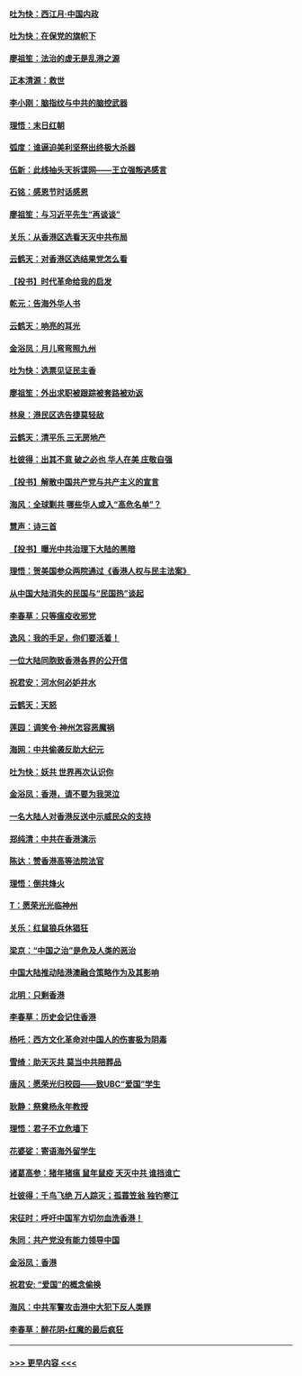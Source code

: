 #### [吐为快：西江月·中国内政](../pages/nsc993/n11692071.md?t=12011301) 
#### [吐为快：在保党的旗帜下](../pages/nsc993/n11691188.md?t=12011301) 
#### [廖祖笙：法治的虚无是乱港之源](../pages/nsc993/n11690605.md?t=12011301) 
#### [正本清源：救世](../pages/nsc993/n11689134.md?t=12011301) 
#### [李小刚：脑指纹与中共的脑控武器](../pages/nsc993/n11688900.md?t=12011301) 
#### [理悟：末日红朝](../pages/nsc993/n11688829.md?t=12011301) 
#### [弧度：谁逼迫美利坚祭出终极大杀器](../pages/nsc993/n11688735.md?t=12011301) 
#### [伍新：此线抽头天拆谍网——王立强叛逃感言](../pages/nsc993/n11687981.md?t=12011301) 
#### [石铭：感恩节时话感恩](../pages/nsc993/n11687568.md?t=12011301) 
#### [廖祖笙：与习近平先生“再谈谈”](../pages/nsc993/n11687005.md?t=12011301) 
#### [关乐：从香港区选看天灭中共布局](../pages/nsc993/n11686647.md?t=12011301) 
#### [云鹤天：对香港区选结果党怎么看](../pages/nsc993/n11686216.md?t=12011301) 
#### [【投书】时代革命给我的启发](../pages/nsc993/n11684287.md?t=12011301) 
#### [乾元：告海外华人书](../pages/nsc993/n11684044.md?t=12011301) 
#### [云鹤天：响亮的耳光](../pages/nsc993/n11684254.md?t=12011301) 
#### [金浴凤：月儿弯弯照九州](../pages/nsc993/n11684231.md?t=12011301) 
#### [吐为快：选票见证民主香](../pages/nsc993/n11684206.md?t=12011301) 
#### [廖祖笙：外出求职被跟踪被套路被劝返](../pages/nsc993/n11683874.md?t=12011301) 
#### [林泉：港民区选告捷莫轻敌](../pages/nsc993/n11683930.md?t=12011301) 
#### [云鹤天：清平乐 三无房地产](../pages/nsc993/n11681521.md?t=12011301) 
#### [杜彼得：出其不意 破之必也 华人在美 庄敬自强](../pages/nsc993/n11679554.md?t=12011301) 
#### [【投书】解散中国共产党与共产主义的宣言](../pages/nsc993/n11679177.md?t=12011301) 
#### [海风：全球剿共 哪些华人或入“高危名单”？](../pages/nsc993/n11678617.md?t=12011301) 
#### [慧声：诗三首](../pages/nsc993/n11678848.md?t=12011301) 
#### [【投书】曝光中共治理下大陆的黑暗](../pages/nsc993/n11678674.md?t=12011301) 
#### [理悟：贺美国参众两院通过《香港人权与民主法案》](../pages/nsc993/n11678104.md?t=12011301) 
#### [从中国大陆消失的民国与“民国热”谈起](../pages/nsc993/n11678075.md?t=12011301) 
#### [李春草：只等瘟疫收邪党](../pages/nsc993/n11677308.md?t=12011301) 
#### [逸风：我的手足，你们要活着！](../pages/nsc993/n11676352.md?t=12011301) 
#### [一位大陆同胞致香港各界的公开信](../pages/nsc993/n11675761.md?t=12011301) 
#### [祝君安：河水何必妒井水](../pages/nsc993/n11675746.md?t=12011301) 
#### [云鹤天：天怒](../pages/nsc993/n11675718.md?t=12011301) 
#### [莲园：调笑令‧神州怎容恶魔祸](../pages/nsc993/n11675648.md?t=12011301) 
#### [海网：中共偷袭反助大纪元](../pages/nsc993/n11673515.md?t=12011301) 
#### [吐为快：妖共 世界再次认识你](../pages/nsc993/n11673506.md?t=12011301) 
#### [金浴凤：香港，请不要为我哭泣](../pages/nsc993/n11673248.md?t=12011301) 
#### [一名大陆人对香港反送中示威民众的支持](../pages/nsc993/n11672615.md?t=12011301) 
#### [郑纯清：中共在香港演示](../pages/nsc993/n11670539.md?t=12011301) 
#### [陈达：赞香港高等法院法官](../pages/nsc993/n11669542.md?t=12011301) 
#### [理悟：倒共烽火](../pages/nsc993/n11668844.md?t=12011301) 
#### [T：愿荣光光临神州](../pages/nsc993/n11668421.md?t=12011301) 
#### [关乐：红鼠狼兵休猖狂](../pages/nsc993/n11668378.md?t=12011301) 
#### [梁京：“中国之治”是危及人类的恶治](../pages/nsc993/n11668328.md?t=12011301) 
#### [中国大陆推动陆港澳融合策略作为及其影响](../pages/nsc993/n11668157.md?t=12011301) 
#### [北明：只剩香港](../pages/nsc993/n11668002.md?t=12011301) 
#### [李春草：历史会记住香港](../pages/nsc993/n11667927.md?t=12011301) 
#### [杨吒：西方文化革命对中国人的伤害极为阴毒](../pages/nsc993/n11664521.md?t=12011301) 
#### [雪绮：助天灭共 莫当中共陪葬品](../pages/nsc993/n11662650.md?t=12011301) 
#### [唐风：愿荣光归校园——致UBC“爱国”学生](../pages/nsc993/n11662194.md?t=12011301) 
#### [耿静：祭奠杨永年教授](../pages/nsc993/n11662514.md?t=12011301) 
#### [理悟：君子不立危墙下](../pages/nsc993/n11662172.md?t=12011301) 
#### [花婆娑：寄语海外留学生](../pages/nsc993/n11662121.md?t=12011301) 
#### [诸葛高参：猪年猪瘟 鼠年鼠疫 天灭中共 谁挡谁亡](../pages/nsc993/n11661980.md?t=12011301) 
#### [杜彼得：千鸟飞绝 万人踪灭；孤蓑笠翁 独钓寒江](../pages/nsc993/n11661170.md?t=12011301) 
#### [宋征时：呼吁中国军方切勿血洗香港！](../pages/nsc993/n11415318.md?t=12011301) 
#### [朱同：共产党没有能力领导中国](../pages/nsc993/n11660421.md?t=12011301) 
#### [金浴凤：香港](../pages/nsc993/n11660419.md?t=12011301) 
#### [祝君安: “爱国”的概念偷换](../pages/nsc993/n11659706.md?t=12011301) 
#### [海风：中共军警攻击港中大犯下反人类罪](../pages/nsc993/n11659632.md?t=12011301) 
#### [李春草：醉花阴•红魔的最后疯狂](../pages/nsc993/n11659287.md?t=12011301) 

----
#### [ >>> 更早内容 <<< ](../indexes/nsc993-earlier.md)
